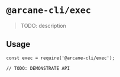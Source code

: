 # `@arcane-cli/exec`

> TODO: description

## Usage

```
const exec = require('@arcane-cli/exec');

// TODO: DEMONSTRATE API
```

